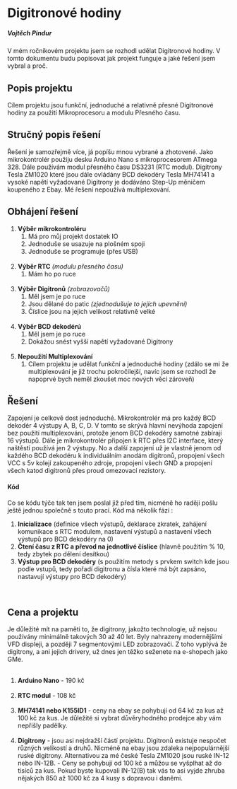 <H1>Digitronové hodiny</H1>
  <H5>Vojtěch Pindur</H5>


V mém ročníkovém projektu jsem se rozhodl udělat Digitronové hodiny. V tomto dokumentu budu popisovat jak projekt funguje a jaké řešení jsem vybral a proč.

<H2>Popis projektu</H2>
Cílem projektu jsou funkční, jednoduché a relativně přesné Digitronové hodiny za použití Mikroprocesoru a modulu Přesného času.

<H2>Stručný popis řešení</H2>
Řešení je samozřejmě více, já popíšu mnou vybrané a zhotovené.
Jako mikrokontrolér použiju desku Arduino Nano s mikroprocesorem ATmega 328.  Dále používám modul přesného času DS3231 (RTC modul). Digitrony Tesla ZM1020 které jsou dále ovládány BCD dekodéry Tesla MH74141 a vysoké napětí vyžadované Digitrony je dodáváno Step-Up měničem koupeného z Ebay. Mé řešení nepoužívá multiplexování.

<H2>Obhájení řešení</H2>
<ol>
  <li>
    <b>Výběr mikrokontroléru</b>
      <ol>
        <li>
            Má pro můj projekt dostatek IO
        </li>
        <li>
            Jednoduše se usazuje na plošném spoji
        </li>
        <li>
            Jednoduše se programuje (přes USB)
        </li>
      </ol>
  </li>
  <br>
  <li>
    <b>Výběr RTC</b> <i>(modulu přesného času)</i>
      <ol>
        <li>
            Mám ho po ruce
        </li>
      </ol>
  </li>
  <br>
  <li>
    <b>Výběr Digitronů</b> <i>(zobrazovačů)</i>
      <ol>
        <li>
            Měl jsem je po ruce
        </li>
        <li>
            Jsou dělané do patic <i>(zjednodušuje to jejich upevnění)</i>
        </li>
        <li>
            Číslice jsou na jejich velikost relativně velké
        </li>
      </ol>
  </li>
  <br>
  <li>
    <b>Výběr BCD dekodérú</b>
      <ol>
        <li>
            Měl jsem je po ruce
        </li>
        <li>
            Dokážou snést vyšší napětí vyžadované Digitrony
        </li>
      </ol>
  </li>
  <br>
  <li>
    <b>Nepoužití Multiplexování</b>
      <ol>
        <li>
            Cílem projektu je udělat funkční a jednoduché hodiny (zdálo se mi že multiplexování je již trochu pokročilejší, navíc jsem se rozhodl že napoprvé bych neměl zkoušet moc nových věcí zároveň)
        </li>
      </ol>
  </li>
</ol>

<H2>Řešení</H2>

Zapojení je celkově dost jednoduché. Mikrokontrolér má pro každý BCD dekodér 4 výstupy A, B, C, D. V tomto se skrývá hlavní nevýhoda zapojení bez použití multiplexování, protože jenom BCD dekodéry samotné zabírají 16 výstupů. Dále je mikrokontrolér připojen k RTC přes I2C interface, který naštěstí používá
jen 2 výstupy. No a další zapojení už je vlastně jenom od každého BCD dekodéru k individuálním anodám digitronů, propojení všech VCC s 5v kolejí zakoupeného zdroje, propojení všech GND a propojení všech katod digitronů přes proud omezovací rezistory.
<br>
<H4>Kód</H4>
      
Co se kódu týče tak ten jsem poslal již před tím, nicméně ho raději pošlu ještě jednou společně s touto prací. Kód má několik fází :

<ol>
  <li>
    <b>Inicializace</b> (definice všech výstupů, deklarace zkratek, zahájení komunikace s RTC modulem, nastavení výstupů a nastavení všech výstupů pro BCD dekodéry na 0)
  </li>
  <li>
    <b>Čtení času z RTC a převod na jednotlivé číslice</b> (hlavně použitím   % 10, tedy zbytek po dělení desítkou)
  </li>
  <li>
    <b>Výstup pro BCD dekodéry</b> (s použitím metody s prvkem switch kde jsou podle vstupů, tedy pořadí digitronu a čísla které má být zapsáno, nastavují výstupy pro BCD dekodéry)
  </li>
</ol>
<br>

<H2>Cena a projektu</H2>
Je důležité mít na paměti to, že digitrony, jakožto technologie, už nejsou používány minimálně takových 30 až 40 let. Byly nahrazeny modernějšími VFD displeji, a později 7 segmentovými LED zobrazovači. Z toho vyplývá že digitrony, a ani jejich drivery, už dnes jen těžko seženete na e-shopech jako GMe.
<br>
<br>
<ol>
  <li>
    <b>Arduino Nano</b> - 190 kč
  </li>
  <br>
  <li>
    <b>RTC modul</b> - 108 kč
  </li>
  <br>
  <li>
    <b>MH74141 nebo K155ID1</b> - ceny na ebay se pohybují od 64 kč za kus až 100 kč za kus. Je důležité si vybrat důvěryhodného prodejce aby vám nepřišly padělky.
  </li>
  <br>
  <li>
    <b>Digitrony</b> - jsou asi nejdražší částí projektu. Digitronů existuje nespočet různých velikostí a druhů. Nicméně na ebay jsou zdaleka nejpopulárnější ruské digitrony. Alternativou za mé české Tesla ZM1020 jsou ruské IN-12 nebo IN-12B. - Ceny se pohybují od 100 kč a můžou se vyšplhat až do tisíců za kus. Pokud byste kupovali IN-12(B) tak vás to asi vyjde zhruba nějakých 850 až 1000 kč za 4 kusy s dopravou i daněmi.
  </li>
</ol>
